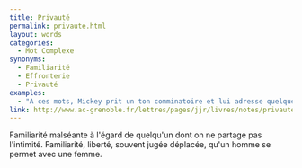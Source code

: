 ```yaml
---
title: Privauté
permalink: privaute.html
layout: words
categories:
  - Mot Complexe
synonyms:
  - Familiarité
  - Effronterie
  - Privauté
examples:
  - "A ces mots, Mickey prit un ton comminatoire et lui adresse quelques privautés : il la traite &quot;espèce de&quot;<br /><br />réponse a : péronnelle !<br />réponse b : pie grièche !<br />réponse c : poissarde !<br />réponse d : pôv' cloche !<br />(cf. Histoires)"
link: http://www.ac-grenoble.fr/lettres/pages/jjr/livres/notes/privaute.htm
---
```


Familiarité malséante à l'égard de quelqu'un dont on ne partage pas l'intimité.
Familiarité, liberté, souvent jugée déplacée, qu'un homme se permet avec une femme.
